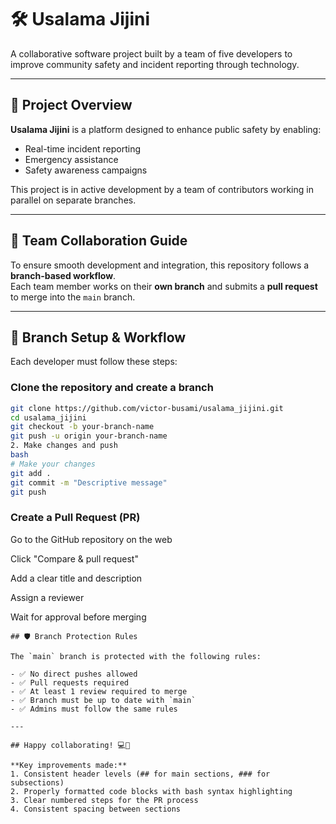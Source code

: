 # 🛠️ Usalama Jijini

A collaborative software project built by a team of five developers to improve community safety and incident reporting through technology.

---

## 🚀 Project Overview

**Usalama Jijini** is a platform designed to enhance public safety by enabling:
- Real-time incident reporting  
- Emergency assistance  
- Safety awareness campaigns  

This project is in active development by a team of contributors working in parallel on separate branches.

---

## 👥 Team Collaboration Guide

To ensure smooth development and integration, this repository follows a **branch-based workflow**.  
Each team member works on their **own branch** and submits a **pull request** to merge into the `main` branch.

---

## 🔧 Branch Setup & Workflow

Each developer must follow these steps:

### Clone the repository and create a branch

```bash
git clone https://github.com/victor-busami/usalama_jijini.git
cd usalama_jijini
git checkout -b your-branch-name
git push -u origin your-branch-name
2. Make changes and push
bash
# Make your changes
git add .
git commit -m "Descriptive message"
git push

```
### Create a Pull Request (PR)
Go to the GitHub repository on the web

Click "Compare & pull request"

Add a clear title and description

Assign a reviewer

Wait for approval before merging
```
## 🛡️ Branch Protection Rules

The `main` branch is protected with the following rules:

- ✅ No direct pushes allowed  
- ✅ Pull requests required  
- ✅ At least 1 review required to merge  
- ✅ Branch must be up to date with `main`  
- ✅ Admins must follow the same rules  

---

## Happy collaborating! 💻🚀

**Key improvements made:**
1. Consistent header levels (## for main sections, ### for subsections)
2. Properly formatted code blocks with bash syntax highlighting
3. Clear numbered steps for the PR process
4. Consistent spacing between sections
